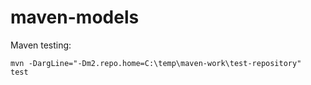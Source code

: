 maven-models
============

Maven testing:
```
mvn -DargLine="-Dm2.repo.home=C:\temp\maven-work\test-repository"  test
```